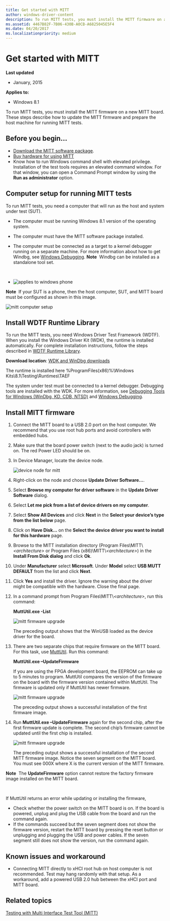 ```yaml
---
title: Get started with MITT
author: windows-driver-content
description: To run MITT tests, you must install the MITT firmware on a new MITT board. These steps describe how to update the MITT firmware and prepare the host machine for running MITT tests.
ms.assetid: 4467B82F-7B06-430B-A0CB-A6825045E5F4
ms.date: 04/20/2017
ms.localizationpriority: medium
---
```


# Get started with MITT


**Last updated**

-   January, 2015

**Applies to:**

-   Windows 8.1

To run MITT tests, you must install the MITT firmware on a new MITT board. These steps describe how to update the MITT firmware and prepare the host machine for running MITT tests.

## Before you begin...


-   [Download the MITT software package](https://msdn.microsoft.com/library/windows/hardware/dn919810).
-   [Buy hardware for using MITT](https://msdn.microsoft.com/library/windows/hardware/dn919811)
-   Know how to run Windows command shell with elevated privilege. Installation of the test tools requires an elevated command window. For that window, you can open a Command Prompt window by using the **Run as administrator** option.

## Computer setup for running MITT tests


To run MITT tests, you need a computer that will run as the host and system under test (SUT).

-   The computer must be running Windows 8.1 version of the operating system.
-   The computer must have the MITT software package installed.
-   The computer must be connected as a target to a kernel debugger running on a separate machine. For more information about how to get Windbg, see [Windows Debugging](https://msdn.microsoft.com/library/windows/hardware/ff551063.aspx).
    **Note**  Windbg can be installed as a standalone tool set.

     

-   ![applies to windows phone](images/Phone.png)

**Note**  If your SUT is a phone, then the host computer, SUT, and MITT board must be configured as shown in this image.

![mitt computer setup](images/mitt-computer-setup.jpg)

## Install WDTF Runtime Library


To run the MITT tests, you need Windows Driver Test Framework (WDTF). When you install the Windows Driver Kit (WDK), the runtime is installed automatically. For complete installation instructions, follow the steps described in [WDTF Runtime Library](https://msdn.microsoft.com/library/windows/hardware/hh831856).

**Download location**: [WDK and WinDbg downloads](https://go.microsoft.com/fwlink/p/?LinkId=733614)

The runtime is installed here %ProgramFiles(x86)%\\Windows Kits\\8.1\\Testing\\Runtimes\\TAEF

The system under test must be connected to a kernel debugger. Debugging tools are installed with the WDK. For more information, see [Debugging Tools for Windows (WinDbg, KD, CDB, NTSD)](https://msdn.microsoft.com/library/windows/hardware/ff551063) and [Windows Debugging](https://msdn.microsoft.com/library/windows/hardware/ff558823).

## Install MITT firmware


1.  Connect the MITT board to a USB 2.0 port on the host computer. We recommend that you use root hub ports and avoid controllers with embedded hubs.
2.  Make sure that the board power switch (next to the audio jack) is turned on. The red Power LED should be on.
3.  In Device Manager, locate the device node.

    ![device node for mitt](images/install-mitt.png)

4.  Right-click on the node and choose **Update Driver Software...**.
5.  Select **Browse my computer for driver software** in the **Update Driver Software** dialog.
6.  Select **Let me pick from a list of device drivers on my computer**.
7.  Select **Show All Devices** and click **Next** in the **Select your device’s type from the list below** page.
8.  Click on **Have Disk...** on the **Select the device driver you want to install for this hardware** page.
9.  Browse to the MITT installation directory (Program Files\\MITT\\*&lt;architecture&gt;* or Program Files (x86)\\MITT\\*&lt;architecture&gt;*) in the **Install From Disk dialog** and click **Ok**.
10. Under **Manufacturer** select **Microsoft**. Under **Model** select **USB MUTT DEFAULT** from the list and click **Next**.
11. Click **Yes** and install the driver. Ignore the warning about the driver might be compatible with the hardware. Close the final page.
12. In a command prompt from Program Files\\MITT\\*&lt;architecture&gt;*, run this command:

    **MuttUtil.exe -List**

    ![mitt firmware upgrade](images/mitt-setup1.png)

    The preceding output shows that the WinUSB loaded as the device driver for the board.

13. There are two separate chips that require firmware on the MITT board. For this task, use [MuttUtil](https://msdn.microsoft.com/library/windows/hardware/dn376874). Run this command:

    **MuttUtil.exe –UpdateFirmware**

    If you are using the FPGA development board, the EEPROM can take up to 5 minutes to program. MuttUtil compares the version of the firmware on the board with the firmware version contained within MuttUtil. The firmware is updated only if MuttUtil has newer firmware.

    ![mitt firmware upgrade](images/mitt-setup2.png)

    The preceding output shows a successful installation of the first firmware image.

14. Run **MuttUtil.exe –UpdateFirmware** again for the second chip, after the first firmware update is complete. The second chip’s firmware cannot be updated until the first chip is installed.

    ![mitt firmware upgrade](images/mitt-setup3.png)

    The preceding output shows a successful installation of the second MITT firmware image. Notice the seven segment on the MITT board. You must see 000X where X is the current version of the MITT firmware.

**Note**  The **UpdateFirmware** option cannot restore the factory firmware image installed on the MITT board.

 

If MuttUtil returns an error while updating or installing the firmware,

-   Check whether the power switch on the MITT board is on. If the board is powered, unplug and plug the USB cable from the board and run the command again.
-   If the commands succeed but the seven segment does not show the firmware version, restart the MITT board by pressing the reset button or unplugging and plugging the USB and power cables. If the seven segment still does not show the version, run the command again.

## Known issues and workaround


-   Connecting MITT directly to xHCI root hub on host computer is not recommended. Test may hang randomly with that setup. As a workaround, add a powered USB 2.0 hub between the xHCI port and MITT board.

## Related topics
[Testing with Multi Interface Test Tool (MITT)](https://msdn.microsoft.com/library/windows/hardware/dn919874)  



